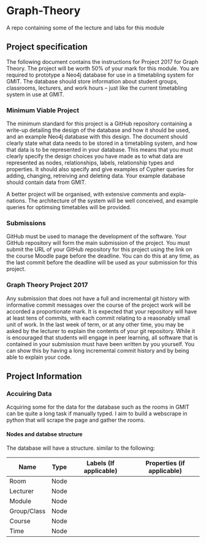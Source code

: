 # Graph-Theory
A repo containing some of the lecture and labs for this module


## Project specification 
The following document contains the instructions for Project 2017 for Graph Theory. The project will be worth 50% of your mark for this module. You are required to prototype a Neo4j database for use in a timetabling system for GMIT. The database should store information about student groups, classrooms, lecturers, and work hours – just like the current timetabling system in use at GMIT.  

### Minimum Viable Project
The minimum standard for this project is a GitHub repository containing a write-up detailing the design of the database and how it should be used, and an example Neo4j database with this design. The document should clearly state what data needs to be stored in a timetabling system, and how that data is to be represented in your database. This means that you must clearly specify the design choices you have made as to what data are represented as nodes, relationships, labels, relationship types and properties. It should also specify and give examples of Cypher queries for adding, changing, retreiving and deleting data. Your example database should contain data from GMIT.

A better project will be organised, with extensive comments and expla- nations. The architecture of the system will be well conceived, and example queries for optimsing timetables will be provided.

### Submissions
GitHub must be used to manage the development of the software. Your GitHub repository will form the main submission of the project. You must submit the URL of your GitHub repository for this project using the link on the course Moodle page before the deadline. You can do this at any time, as the last commit before the deadline will be used as your submission for this project.  

### Graph Theory Project 2017
Any submission that does not have a full and incremental git history with informative commit messages over the course of the project work will be accorded a proportionate mark. It is expected that your repository will have at least tens of commits, with each commit relating to a reasonably small unit of work. In the last week of term, or at any other time, you may be asked by the lecturer to explain the contents of your git repository. While it is encouraged that students will engage in peer learning, all software that is contained in your submission must have been written by you yourself. You can show this by having a long incremental commit history and by being able to explain your code.

## Project Information 
### Accuiring Data  
Acquiring some for the data for the database such as the rooms in GMIT can be quite a long task if manually typed. I aim to build a webscrape in python that will scrape the page and gather the rooms.

#### Nodes and databse structure
The database will have a structure. similar to the following:

| Name     | Type |  Labels (If applicable) | Properties (if applicable) |
|----------		|------|-------------------------|----------------------------|
| Room     		| Node |                         |                            |
| Lecturer 		| Node |                         |                            |
| Module   		| Node |                         |                            |
| Group/Class   	| Node |                         |                            |
| Course   		| Node |                         |                            |
| Time   			| Node |                         |                            |
